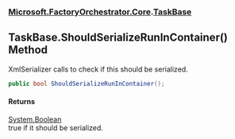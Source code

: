 ### [Microsoft.FactoryOrchestrator.Core](Microsoft_FactoryOrchestrator_Core.md 'Microsoft.FactoryOrchestrator.Core').[TaskBase](TaskBase.md 'Microsoft.FactoryOrchestrator.Core.TaskBase')
## TaskBase.ShouldSerializeRunInContainer() Method
XmlSerializer calls to check if this should be serialized.  
```csharp
public bool ShouldSerializeRunInContainer();
```
#### Returns
[System.Boolean](https://docs.microsoft.com/en-us/dotnet/api/System.Boolean 'System.Boolean')  
true if it should be serialized.
